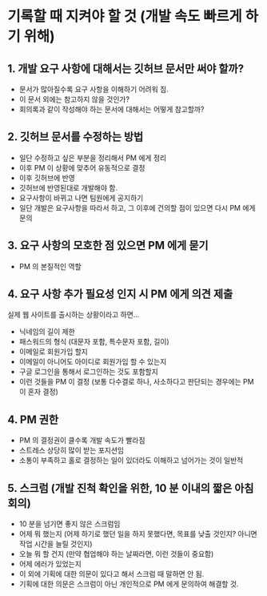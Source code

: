 # 기록할 때 지켜야 할 것 (개발 속도 빠르게 하기 위해)

## 1. 개발 요구 사항에 대해서는 깃허브 문서만 써야 할까?
- 문서가 많아질수록 요구 사항을 이해하기 어려워 짐.
- 이 문서 외에는 참고하지 않을 것인가?
- 회의록과 같이 작성해야 하는 문서에 대해서는 어떻게 참고할까?

## 2. 깃허브 문서를 수정하는 방법
- 일단 수정하고 싶은 부분을 정리해서 PM 에게 정리
- 이후 PM 이 상황에 맞추어 유동적으로 결정
- 이후 깃허브에 반영
- 깃허브에 반영된대로 개발해야 함.
- 요구사항이 바뀌고 나면 팀원에게 공지하기
- 일단 개발은 요구사항을 따라서 하고, 그 이후에 건의할 점이 있으면 다시 PM 에게 문의

## 3. 요구 사항의 모호한 점 있으면 PM 에게 묻기
- PM 의 본질적인 역할

## 4. 요구 사항 추가 필요성 인지 시 PM 에게 의견 제출
실제 웹 사이트를 출시하는 상황이라고 하면...

- 닉네임의 길이 제한
- 패스워드의 형식 (대문자 포함, 특수문자 포함, 길이)
- 이메일로 회원가입 할지
- 이메일이 아니어도 아이디로 회원가입 할 수 있는지
- 구글 로그인을 통해서 로그인하는 것도 포함할지
- 이런 것들을 PM 이 결정 (보통 다수결로 하나, 사소하다고 판단되는 경우에는 PM 이 혼자 결정)

## 4. PM 권한
- PM 의 결정권이 클수록 개발 속도가 빨라짐
- 스트레스 상당히 많이 받는 포지션임
- 소통이 부족하고 홀로 결정하는 일이 있더라도 이해하고 넘어가는 것이 일반적

## 5. 스크럼 (개발 진척 확인을 위한, 10 분 이내의 짧은 아침 회의)
- 10 분을 넘기면 좋지 않은 스크럼임
- 어제 뭐 했는지 (어제 하기로 했던 일을 하지 못했다면, 목표를 낮출 것인지? 아니면 작업 시간을 늘릴 것인지)
- 오늘 뭐 할 건지 (만약 협업해야 하는 날짜라면, 이런 것들이 중요함)
- 어제 에러가 있었는지
- 이 외에 기획에 대한 의문이 있다고 해서 스크럼 때 말하면 안 됨.
- 기획에 대한 의문은 스크럼이 아닌 개인적으로 PM 에게 문의하여 해결할 것.